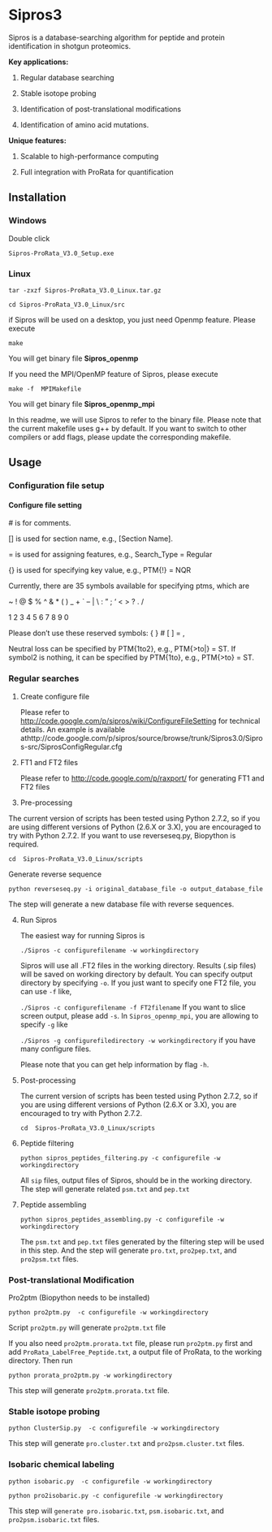 # Sipros3

Sipros is a database-searching algorithm for peptide and protein identification in shotgun proteomics.

**Key applications:**

1. Regular database searching

2. Stable isotope probing

3. Identification of post-translational modifications

4. Identification of amino acid mutations.

**Unique features:**

1. Scalable to high-performance computing

2. Full integration with ProRata for quantification

## Installation

### Windows

Double click

`Sipros-ProRata_V3.0_Setup.exe`

### Linux

`tar -zxzf Sipros-ProRata_V3.0_Linux.tar.gz`

`cd Sipros-ProRata_V3.0_Linux/src`

if Sipros will be used on a desktop, you just need Openmp feature. Please execute

`make`

You will get binary file **Sipros_openmp**

If you need the MPI/OpenMP feature of Sipros, please execute

`make -f  MPIMakefile`

You will get binary file **Sipros_openmp_mpi**

In this readme, we will use Sipros to refer to the binary file. Please note that the current makefile uses g++ by default. If you want to switch to other compilers or add flags, please update the corresponding makefile.

## Usage

### Configuration file setup

#### Configure file setting

\# is for comments.

[] is used for section name, e.g., [Section Name].

= is used for assigning features, e.g., Search_Type = Regular

{} is used for specifying key value, e.g., PTM{!} = NQR

Currently, there are 35 symbols available for specifying ptms, which are

~ ! @ $ % ^ & * ( ) _ + ` – | \ : ” ; ‘ < > ? . /

1 2 3 4 5 6 7 8 9 0

Please don’t use these reserved symbols: { } \# [ ] = ,

Neutral loss can be specified by PTM{1to2}, e.g., PTM{>to|} = ST. If symbol2 is nothing, it can be specified by PTM{1to}, e.g., PTM{>to} = ST.

### Regular searches

1. Create configure file

   Please refer to http://code.google.com/p/sipros/wiki/ConfigureFileSetting for technical details. An example is available athttp://code.google.com/p/sipros/source/browse/trunk/Sipros3.0/Sipros-src/SiprosConfigRegular.cfg

2. FT1 and FT2 files

   Please refer to http://code.google.com/p/raxport/ for generating FT1 and FT2 files

3. Pre-processing

  The current version of scripts has been tested using Python 2.7.2, so if you are using different versions of Python (2.6.X or 3.X), you are encouraged to try with Python 2.7.2. If you want to use reverseseq.py, Biopython is required.

  `cd  Sipros-ProRata_V3.0_Linux/scripts`
  
   Generate reverse sequence

   `python reverseseq.py -i original_database_file -o output_database_file`

   The step will generate a new database file with reverse sequences.

4. Run Sipros

   The easiest way for running Sipros is

   `./Sipros -c configurefilename -w workingdirectory`

   Sipros will use all .FT2 files in the working directory. Results (.sip files) will be saved on working directory by default. You can specify output directory by specifying `-o`. If you just want to specify one FT2 file, you can use `-f` like,

   `./Sipros -c configurefilename -f FT2filename`
   If you want to slice screen output, please add `-s`. In `Sipros_openmp_mpi`, you are allowing to specify `-g` like

   `./Sipros -g configurefiledirectory -w workingdirectory`
   if you have many configure files.

   Please note that you can get help information by flag `-h`.

5. Post-processing

   The current version of scripts has been tested using Python 2.7.2, so if you are using different versions of Python (2.6.X or 3.X), you are encouraged to try with Python 2.7.2.

   `cd  Sipros-ProRata_V3.0_Linux/scripts`

6. Peptide filtering

   `python sipros_peptides_filtering.py -c configurefile -w workingdirectory`

   All `sip` files, output files of Sipros, should be in the working directory. The step will generate related `psm.txt` and `pep.txt`

7. Peptide assembling

   `python sipros_peptides_assembling.py -c configurefile -w workingdirectory`

   The `psm.txt` and `pep.txt` files generated by the filtering step will be used in this step. And the step will generate `pro.txt`, `pro2pep.txt`, and `pro2psm.txt` files.

### Post-translational Modification

Pro2ptm (Biopython needs to be installed)

`python pro2ptm.py  -c configurefile -w workingdirectory`

Script `pro2ptm.py` will generate `pro2ptm.txt` file

If you also need `pro2ptm.prorata.txt` file, please run `pro2ptm.py` first and add `ProRata_LabelFree_Peptide.txt`, a output file of ProRata, to the working directory. Then run

`python prorata_pro2ptm.py -w workingdirectory`

This step will generate `pro2ptm.prorata.txt` file.

### Stable isotope probing

`python ClusterSip.py  -c configurefile -w workingdirectory`

This step will generate `pro.cluster.txt` and `pro2psm.cluster.txt` files.

### Isobaric chemical labeling

`python isobaric.py  -c configurefile -w workingdirectory`

`python pro2isobaric.py -c configurefile -w workingdirectory`

This step will `generate pro.isobaric.txt`, `psm.isobaric.txt`, and `pro2psm.isobaric.txt` files.

